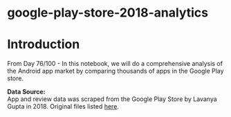# google-play-store-2018-analytics

# Introduction
From Day 76/100 - In this notebook, we will do a comprehensive analysis of the Android app market by comparing thousands of apps in the Google Play store.

**Data Source:** <br>
App and review data was scraped from the Google Play Store by Lavanya Gupta in 2018. Original files listed [here](
https://www.kaggle.com/lava18/google-play-store-apps).
